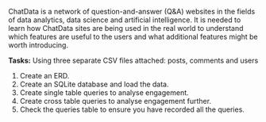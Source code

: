 ChatData is a network of question-and-answer (Q&A) websites in the fields of data analytics, data science and artificial intelligence.
It is needed to learn how ChatData sites are being used in the real world to understand which features are useful to the users and what additional features might be worth introducing.

**Tasks:** 
Using three separate CSV files attached: posts, comments and users
1. Create an ERD.
2. Create an SQLite database and load the data.
3. Create single table queries to analyse engagement.
4. Create cross table queries to analyse engagement further.
5. Check the queries table to ensure you have recorded all the queries.
